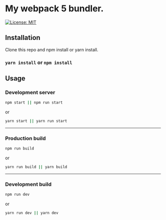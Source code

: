 # My webpack 5 bundler.
[![License: MIT](https://img.shields.io/badge/License-MIT-blue.svg)](https://opensource.org/licenses/MIT)

## Installation

Clone this repo and npm install or yarn install.

### `yarn install` or `npm install`

## Usage

### Development server
```bash
npm start || npm run start
```
or
```bash
yarn start || yarn run start
```
---
### Production build

```bash
npm run build
```

or

```bash
yarn run build || yarn build
```
---
### Development build

```bash
npm run dev
```

or

```bash
yarn run dev || yarn dev
```